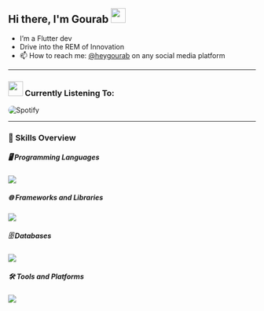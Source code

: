 ## Hi there, I'm Gourab <img src="https://emojis.slackmojis.com/emojis/images/1643514596/5999/meow_party.gif?1643514596" width="30" />

- I’m a Flutter dev
- Drive into the REM of Innovation 
- 📫 How to reach me: <a href="https://gourab-sarkar-portfolio.web.app/" target="_top">@heygourab</a> on any social media platform 

___

### <img src="https://emojis.slackmojis.com/emojis/images/1643514045/41/spotify.png?1643514045" width="30" /> Currently Listening To:
<p align="left">
  <img src="https://novatorem-heygourab.vercel.app/api/spotify?background_color=000000&border_color=1c1c1e" alt="Spotify" style="border-radius: 20px;" />
</p>
    
____

### 🚀 Skills Overview

##### 🖥️ Programming Languages
<p align="left">
  <a href="https://skillicons.dev">
    <img src="https://skillicons.dev/icons?i=dart,py,js,nodejs,md" />
  </a>
</p>

##### 🌐 Frameworks and Libraries
<p align="left">
    <img src="https://skillicons.dev/icons?i=flutter,remix,react,tailwind" />
</p>

##### 🗄️ Databases
<p align="left">
    <img src="https://skillicons.dev/icons?i=mongodb" />
</p>

##### 🛠️ Tools and Platforms
<p align="left">
    <img src="https://skillicons.dev/icons?i=vscode,git,github,postman,blender,figma,notion" />
</p>


